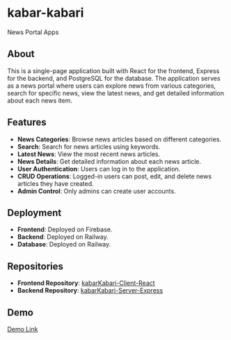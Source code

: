 # kabar-kabari

News Portal Apps

## About

This is a single-page application built with React for the frontend, Express for the backend, and PostgreSQL for the database. The application serves as a news portal where users can explore news from various categories, search for specific news, view the latest news, and get detailed information about each news item.

## Features

-   **News Categories**: Browse news articles based on different categories.
-   **Search**: Search for news articles using keywords.
-   **Latest News**: View the most recent news articles.
-   **News Details**: Get detailed information about each news article.
-   **User Authentication**: Users can log in to the application.
-   **CRUD Operations**: Logged-in users can post, edit, and delete news articles they have created.
-   **Admin Control**: Only admins can create user accounts.

## Deployment

-   **Frontend**: Deployed on Firebase.
-   **Backend**: Deployed on Railway.
-   **Database**: Deployed on Railway.

## Repositories

-   **Frontend Repository**: [kabarKabari-Client-React](https://github.com/MuhammadAinurR/kabarKabari-Client-React)
-   **Backend Repository**: [kabarKabari-Server-Express](https://github.com/MuhammadAinurR/kabarKabari-Server-Express)

## Demo

[Demo Link](https://github.com/MuhammadAinurR/kabar-kabari.git)
